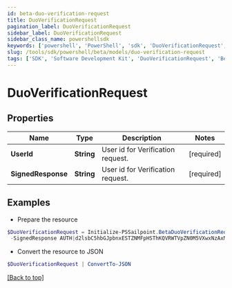 ```yaml
---
id: beta-duo-verification-request
title: DuoVerificationRequest
pagination_label: DuoVerificationRequest
sidebar_label: DuoVerificationRequest
sidebar_class_name: powershellsdk
keywords: ['powershell', 'PowerShell', 'sdk', 'DuoVerificationRequest', 'BetaDuoVerificationRequest'] 
slug: /tools/sdk/powershell/beta/models/duo-verification-request
tags: ['SDK', 'Software Development Kit', 'DuoVerificationRequest', 'BetaDuoVerificationRequest']
---
```



# DuoVerificationRequest

## Properties

Name | Type | Description | Notes
------------ | ------------- | ------------- | -------------
**UserId** | **String** | User id for Verification request. | [required]
**SignedResponse** | **String** | User id for Verification request. | [required]

## Examples

- Prepare the resource
```powershell
$DuoVerificationRequest = Initialize-PSSailpoint.BetaDuoVerificationRequest  -UserId 2c9180947f0ef465017f215cbcfd004b `
 -SignedResponse AUTH|d2lsbC5hbGJpbnxESTZNMFpHSThKQVRWTVpZN0M5VXwxNzAxMjUzMDg5|f1f5f8ced5b340f3d303b05d0efa0e43b6a8f970:APP|d2lsbC5hbGJpbnxESTZNMFpHSThKQVRWTVpZN0M5VXwxNzAxMjU2NjE5|cb44cf44353f5127edcae31b1da0355f87357db2
```

- Convert the resource to JSON
```powershell
$DuoVerificationRequest | ConvertTo-JSON
```


[[Back to top]](#) 

